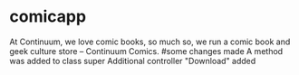 # comicapp
At Continuum, we love comic books, so much so, we run a comic book and geek culture store – Continuum Comics. 
#some changes made
A method was added to class super
Additional controller "Download" added
